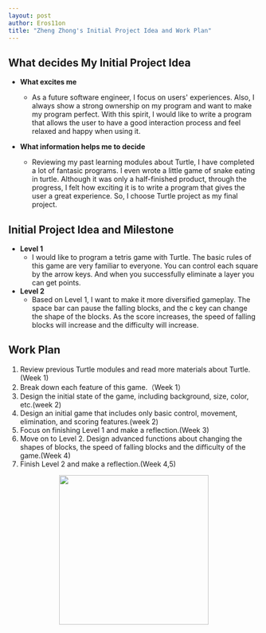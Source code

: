 ```yaml
---
layout: post
author: Eros11on
title: "Zheng Zhong's Initial Project Idea and Work Plan"
---
```



## What decides My Initial Project Idea
- **What excites me**
   * As a future software engineer, I focus on users' experiences. Also, I always show a strong ownership on my program and want to make my program perfect. With this spirit, I would like to write a program that allows the user to have a good interaction process and feel relaxed and happy when using it. 

- **What information helps me to decide**
   
   * Reviewing my past learning modules about Turtle, I have completed a lot of fantasic programs. I even wrote a little game of snake eating in turtle. Although it was only a half-finished product, through the progress, I felt how exciting it is to write a program that gives the user a great experience. So, I choose Turtle project as my final project. 


## Initial Project Idea and Milestone
- **Level 1**
    * I would like to program a tetris game with Turtle. The basic rules of this game are very familiar to everyone. You can control each square by the arrow keys. And when you successfully eliminate a layer you can get points. 
- **Level 2**
    * Based on Level 1, I want to make it more diversified gameplay. The space bar can pause the falling blocks, and the c key can change the shape of the blocks. As the score increases, the speed of falling blocks will increase and the difficulty will increase.

## Work Plan
1. Review previous Turtle modules and read more materials about Turtle.(Week 1)
2. Break down each feature of this game.（Week 1）
3. Design the initial state of the game, including background, size, color, etc.(week 2)
4. Design an initial game that includes only basic control, movement, elimination, and scoring features.(week 2)
5. Focus on finishing Level 1 and make a reflection.(Week 3)
6. Move on to Level 2. Design advanced functions about changing the shapes of blocks, the speed of falling blocks and the difficulty of the game.(Week 4)
7. Finish Level 2 and make a reflection.(Week 4,5)


<div align=center><img width=300 hight=300 src="https://www.utexas.edu/sites/all/themes/utexas/img/general/logo.svg"/></div>
